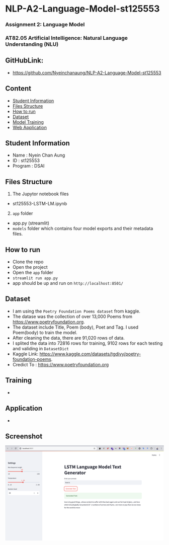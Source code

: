 # NLP-A2-Language-Model-st125553
### Assignment 2: Language Model
### AT82.05 Artificial Intelligence: Natural Language Understanding (NLU)

## GitHubLink:
-  https://github.com/Nyeinchanaung/NLP-A2-Language-Model-st125553 

## Content
- [Student Information](#student-information)
- [Files Structure](#files-structure)
- [How to run](#how-to-run)
- [Dataset](#dataset)
- [Model Training](#training)
- [Web Application](#application)

## Student Information
 - Name     : Nyein Chan Aung
 - ID       : st125553
 - Program  : DSAI

## Files Structure
1) The Jupytor notebook files
- st125553-LSTM-LM.ipynb
2) `app` folder  
- app.py (streamlit)
- `models` folder which contains four model exports and their metadata files.
 
## How to run
 - Clone the repo
 - Open the project
 - Open the `app` folder
 - `streamlit run app.py`
 - app should be up and run on `http://localhost:8501/`

## Dataset
- I am using the `Poetry Foundation Poems dataset` from kaggle.
- The datase was the collection of over 13,000 Poems from https://www.poetryfoundation.org.
- The dataset include Title, Poem (body), Poet and Tag. I used Poem(body) to train the model.
- After cleaning the data, there are 91,020 rows of data.
- I splited the data into 72816 rows for training, 9102 rows for each testing and validing in `DatasetDict`
- Kaggle Link: https://www.kaggle.com/datasets/tgdivy/poetry-foundation-poems.
- Credict To : https://www.poetryfoundation.org

## Training
- 
## Application
- 
## Screenshot
![Webapp1](ss1.png)

